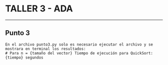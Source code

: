 # TALLER 3 -  ADA
***
## Punto 3
```
En el archivo punto3.py solo es necesario ejecutar el archivo y se mostrara en terminal los resultados:
# Para n = {tamaño del vector} Tiempo de ejecución para QuickSort: {tiempo} segundos

```